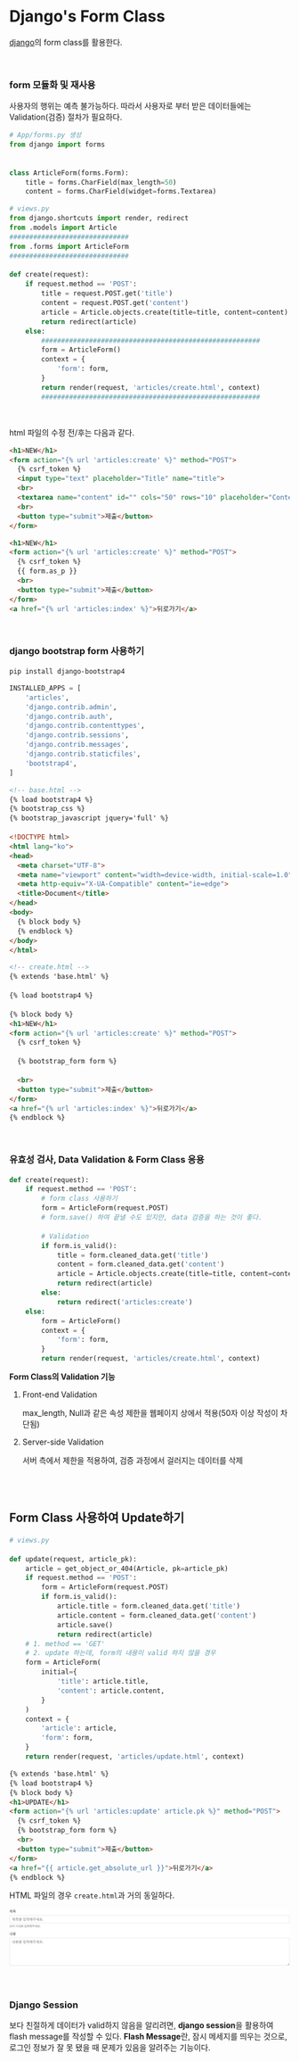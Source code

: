 # Django's Form Class

[django](https://docs.djangoproject.com/en/2.2/topics/forms/)의 form class를 활용한다.

<br>

### form 모듈화 및 재사용

사용자의 행위는 예측 불가능하다. 따라서 사용자로 부터 받은 데이터들에는 Validation(검증) 절차가 필요하다.

```python
# App/forms.py 생성
from django import forms


class ArticleForm(forms.Form):
    title = forms.CharField(max_length=50)
    content = forms.CharField(widget=forms.Textarea)
```

```python
# views.py
from django.shortcuts import render, redirect
from .models import Article
##############################
from .forms import ArticleForm
##############################

def create(request):
    if request.method == 'POST':
        title = request.POST.get('title')
        content = request.POST.get('content')
        article = Article.objects.create(title=title, content=content)
        return redirect(article)
    else:
        #######################################################
        form = ArticleForm()
        context = {
            'form': form,
        }
        return render(request, 'articles/create.html', context)
    	#######################################################
```

<br>

html 파일의 수정 전/후는 다음과 같다.

```html
<h1>NEW</h1>
<form action="{% url 'articles:create' %}" method="POST">
  {% csrf_token %}
  <input type="text" placeholder="Title" name="title">
  <br>
  <textarea name="content" id="" cols="50" rows="10" placeholder="Content"></textarea>
  <br>
  <button type="submit">제출</button>
</form>
```

```html
<h1>NEW</h1>
<form action="{% url 'articles:create' %}" method="POST">
  {% csrf_token %}
  {{ form.as_p }}
  <br>
  <button type="submit">제출</button>
</form>
<a href="{% url 'articles:index' %}">뒤로가기</a>
```

<br>

### django bootstrap form 사용하기

`pip install django-bootstrap4`

```python
INSTALLED_APPS = [
    'articles',
    'django.contrib.admin',
    'django.contrib.auth',
    'django.contrib.contenttypes',
    'django.contrib.sessions',
    'django.contrib.messages',
    'django.contrib.staticfiles',
    'bootstrap4',
]
```

```html
<!-- base.html -->
{% load bootstrap4 %}
{% bootstrap_css %}
{% bootstrap_javascript jquery='full' %}

<!DOCTYPE html>
<html lang="ko">
<head>
  <meta charset="UTF-8">
  <meta name="viewport" content="width=device-width, initial-scale=1.0">
  <meta http-equiv="X-UA-Compatible" content="ie=edge">
  <title>Document</title>
</head>
<body>
  {% block body %}
  {% endblock %}
</body>
</html>
```

```html
<!-- create.html -->
{% extends 'base.html' %}

{% load bootstrap4 %}

{% block body %}
<h1>NEW</h1>
<form action="{% url 'articles:create' %}" method="POST">
  {% csrf_token %}
    
  {% bootstrap_form form %}

  <br>
  <button type="submit">제출</button>
</form>
<a href="{% url 'articles:index' %}">뒤로가기</a>
{% endblock %}
```

<br>

### 유효성 검사, Data Validation & Form Class 응용

```python
def create(request):
    if request.method == 'POST':
        # form class 사용하기
        form = ArticleForm(request.POST)
        # form.save() 하여 끝낼 수도 있지만, data 검증을 하는 것이 좋다.

        # Validation
        if form.is_valid():
            title = form.cleaned_data.get('title')
            content = form.cleaned_data.get('content')
            article = Article.objects.create(title=title, content=content)
            return redirect(article)
        else:
            return redirect('articles:create')
    else:
        form = ArticleForm()
        context = {
            'form': form,
        }
        return render(request, 'articles/create.html', context)
```

**Form Class의 Validation 기능**

1. Front-end Validation

   max_length, Null과 같은 속성 제한을 웹페이지 상에서 적용(50자 이상 작성이 차단됨)

2. Server-side Validation

   서버 측에서 제한을 적용하여, 검증 과정에서 걸러지는 데이터를 삭제

<br>

<br>

## Form Class 사용하여 Update하기

```python
# views.py

def update(request, article_pk):
    article = get_object_or_404(Article, pk=article_pk)
    if request.method == 'POST':
        form = ArticleForm(request.POST)
        if form.is_valid():
            article.title = form.cleaned_data.get('title')
            article.content = form.cleaned_data.get('content')
            article.save()
            return redirect(article)
	# 1. method == 'GET'
    # 2. update 하는데, form의 내용이 valid 하지 않을 경우
    form = ArticleForm(
        initial={
            'title': article.title,
            'content': article.content,
        }
    )
    context = {
        'article': article,
        'form': form,
    }
    return render(request, 'articles/update.html', context)
```

```html
{% extends 'base.html' %}
{% load bootstrap4 %}
{% block body %}
<h1>UPDATE</h1>
<form action="{% url 'articles:update' article.pk %}" method="POST">
  {% csrf_token %}
  {% bootstrap_form form %}
  <br>
  <button type="submit">제출</button>
</form>
<a href="{{ article.get_absolute_url }}">뒤로가기</a>
{% endblock %}
```

HTML 파일의 경우 `create.html`과 거의 동일하다.

![form_class_attrs](./assets/form_class_attrs.JPG)

<br>

### Django Session

보다 친절하게 데이터가 valid하지 않음을 알리려면, **django session**을 활용하여 flash message를 작성할 수 있다. **Flash Message**란, 잠시 메세지를 띄우는 것으로, 로그인 정보가 잘 못 됐을 때 문제가 있음을 알려주는 기능이다.

